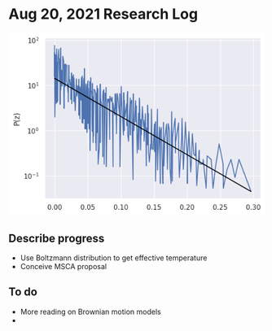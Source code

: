 # Aug 20, 2021 Research Log
![graphical abstract](z-pdf.png)

## Describe progress
- Use Boltzmann distribution to get effective temperature
- Conceive MSCA proposal

## To do
- More reading on Brownian motion models
-
